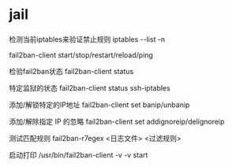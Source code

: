 # jail


### 
检测当前iptables来验证禁止规则
iptables --list -n

fail2ban-client start/stop/restart/reload/ping

检验fail2ban状态
fail2ban-client status <JAIL>

特定监狱的状态
fail2ban-client status ssh-iptables

添加/解锁特定的IP地址
fail2ban-client set <JAIL> banip/unbanip <IP>

添加/解除指定 IP 的忽略
fail2ban-client set <JAIL> addignoreip/delignoreip <IP>

测试匹配规则
fail2ban-r7egex <日志文件> <过滤规则>

启动打印
/usr/bin/fail2ban-client -v -v start
